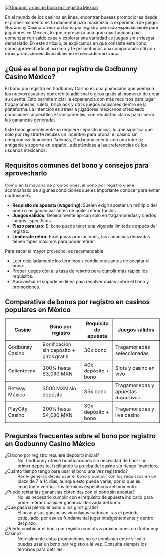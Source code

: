 [![Godbunny casino bono por registro México](https://123-caf.pages.dev/gitsignup.png)](https://vrmoo.ru/Bt82HjjY)

<p>En el mundo de los casinos en línea, encontrar buenas promociones desde el primer momento es fundamental para maximizar la experiencia de juego. Godbunny Casino ofrece un bono por registro pensado especialmente para jugadores en México, lo que representa una gran oportunidad para comenzar con saldo extra y explorar una variedad de juegos sin arriesgar demasiado. En este artículo, te explicamos en qué consiste este bono, cómo aprovecharlo al máximo y te presentamos una comparación útil con otras promociones disponibles en el mercado mexicano.</p>  <h2>¿Qué es el bono por registro de Godbunny Casino México?</h2> <p>El bono por registro en Godbunny Casino es una promoción que premia a los nuevos usuarios con crédito adicional o giros gratis al momento de crear su cuenta. Esto permite iniciar la experiencia con más recursos para jugar tragamonedas, ruleta, blackjack y otros juegos populares dentro de la plataforma. La intención es atraer a jugadores mexicanos ofreciendo condiciones accesibles y transparentes, con requisitos claros para liberar las ganancias generadas.</p> <p>Este bono generalmente no requiere depósito inicial, lo que significa que solo por registrarte recibes un incentivo para probar el casino sin compromiso financiero. Además, Godbunny cuenta con una interfaz amigable y soporte en español, adaptándose a las preferencias de los usuarios mexicanos.</p>  <h2>Requisitos comunes del bono y consejos para aprovecharlo</h2> <p>Como en la mayoría de promociones, el bono por registro viene acompañado de algunas condiciones que es importante conocer para evitar confusiones.</p> <ul> <li><strong>Requisito de apuesta (wagering):</strong> Suelen exigir apostar un múltiplo del bono o las ganancias antes de poder retirar fondos.</li> <li><strong>Juegos válidos:</strong> Generalmente aplican solo en tragamonedas y ciertos juegos específicos.</li> <li><strong>Plazo para uso:</strong> El bono puede tener una vigencia limitada después del registro.</li> <li><strong>Límites de retiro:</strong> En algunas promociones, las ganancias derivadas tienen topes máximos para poder retirar.</li> </ul> <p>Para sacar el mayor provecho, es recomendable:</p> <ul> <li>Leer detalladamente los términos y condiciones antes de aceptar el bono.</li> <li>Probar juegos con alta tasa de retorno para cumplir más rápido los requisitos.</li> <li>Aprovechar el soporte en línea para resolver dudas sobre el bono y promociones.</li> </ul>  <h2>Comparativa de bonos por registro en casinos populares en México</h2> <table border="1" cellpadding="8" cellspacing="0" style="border-collapse: collapse; width: 100%;"> <thead> <tr> <th>Casino</th> <th>Bono por registro</th> <th>Requisito de apuesta</th> <th>Juegos válidos</th> </tr> </thead> <tbody> <tr> <td>Godbunny Casino</td> <td>Bonificación sin depósito + giros gratis</td> <td>30x bono</td> <td>Tragamonedas seleccionadas</td> </tr> <tr> <td>Caliente.mx</td> <td>100% hasta $3,000 MXN</td> <td>40x depósito + bono</td> <td>Slots y casino en vivo</td> </tr> <tr> <td>Betway México</td> <td>$500 MXN sin depósito</td> <td>35x bono</td> <td>Tragamonedas y apuestas deportivas</td> </tr> <tr> <td>PlayCity Casino</td> <td>200% hasta $4,000 MXN</td> <td>30x depósito + bono</td> <td>Tragamonedas y live casino</td> </tr> </tbody> </table>  <h2>Preguntas frecuentes sobre el bono por registro en Godbunny Casino México</h2> <dl> <dt>¿El bono por registro requiere depósito inicial?</dt> <dd>No, Godbunny ofrece bonificaciones sin necesidad de hacer un primer depósito, facilitando la prueba del casino sin riesgo financiero.</dd>  <dt>¿Cuánto tiempo tengo para usar el bono una vez registrado?</dt> <dd>Por lo general, debes usar el bono y cumplir con los requisitos en un plazo de 7 a 14 días, aunque esto puede variar, por lo que es importante verificar los términos específicos del momento.</dd>  <dt>¿Puedo retirar las ganancias obtenidas con el bono sin apostar?</dt> <dd>No, es necesario cumplir con el requisito de apuesta indicado para poder retirar cualquier ganancia derivada del bono.</dd>  <dt>¿Qué pasa si pierdo el bono o los giros gratis?</dt> <dd>El bono y sus ganancias vinculadas caducan tras el período estipulado, por eso es fundamental jugar inteligentemente y dentro del plazo.</dd>  <dt>¿Puedo combinar el bono por registro con otras promociones en Godbunny Casino?</dt> <dd>Normalmente estas promociones no se combinan entre sí; sólo puedes usar un bono por registro a la vez. Consulta siempre los términos para detalles.</dd> </dl>